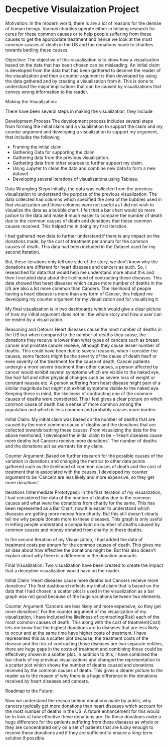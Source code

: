 # Decpetive Visulaization Project 

Motivation:
In the modern world, there is are a lot of reasons for the demise of human beings. Various charities operate either in helping research for cures for these common causes or to help people suffering from these causes to get the appropriate treatment and hence we look at the most common causes of death in the US and the donations made to charities towards battling these causes.

Objective:
The objective of this visualization is to show how a visualization based on the data that has been chosen can be misleading. An initial claim is developed from the data that has been gathered to deceive the reader of the visualization and then a counter argument is then developed by using the data gathered and by creating a visualization from it. This is done to understand the major implications that can be caused by visualizations that convey wrong information to the reader. 

Making the Visualization:

There have been several steps in making the visualization, they include

Development Process
The development process includes several steps from forming the initial claim and a visualization to support the claim and my counter argument and developing a visualization to support my argument, that includes the following
-	Framing the initial claim.
-	Gathering Data for supporting the claim
-	Gathering data from the previous visualization.
-	Gathering data from other sources to further support my claim.
-	Using Jupyter to clean the data and combine new data to form a new dataset.
-	Developing several iterations of visualizations using Tableau.

Data Wrangling Steps
Initially, the data was collected from the previous visualization to understand the purpose of the previous visualization. The data collected had columns which specified the area of the bubbles used in that visualization and these columns were not useful as I did not wish to visualize the data as a bubble chart. I felt that a bar chart would do more justice to the data and make it much easier to compare the number of death due to the common causes of death and donations that these common causes received. This helped me in doing my first Iteration.

I had gathered new data to further understand if there is any impact on the donations made, by the cost of treatment per annum for the common causes of death. This data had been included in the Dataset used for my second Iteration.

But, these iterations only tell one side of the story, we don’t know why the donations are different for heart diseases and cancers as such. So, I researched for data that would help me understand more about this and then I included data about the likelihood of contracting these diseases. This data showed that heart diseases which cause more number of deaths in the US are also a lot more common than Cancers. The likelihood of people having a heart disease is more than any form of Cancer, this helped me developing my counter argument for my visualization and for visualizing it.

My final visualization is in two dashboards which would give a clear picture of how my initial argument does not tell the whole story and how a user can be misled by a visualization. 

Reasoning and Detours
Heart diseases cause the most number of deaths in the US but when compared to the number of deaths they cause, the donations they receive is lower than what types of cancers such as breast cancer and prostate cancer receive, although they cause lesser number of deaths. This could have been due to several reasons, when I consider the causes, some factors might be the severity of the cause of death itself or even severity of the treatment for the cause of death, Cancer patients undergo a more severe treatment than other causes, a person affected by cancer would exhibit several symptoms which are visible to the naked eye, like hair fall and other physical changes such as severe loss of weight or constant nausea etc. A person suffering from heart disease might pain of a similar magnitude but might not exhibit symptoms visible to the naked eye. Keeping these in mind, the likeliness of contracting one of the common causes of deaths were considered. This I feel gives a clear picture on which common cause of death has a sense of more common among the population and which is less common and probably causes more burden.





Initial Claim:
My initial claim was based on the number of deaths that are caused by the more common cause of deaths and the donations that are collected towards battling these causes. From visualizing the data for the above mentioned, I developed the initial claim to be – ‘Heart diseases cause more deaths but Cancers receive more donations’. The number of deaths and the donations act as warrants for my claim.

Counter Argument:
Based on further research for the possible causes of the variation in donations and changing the metrics to other data points gathered such as the likelihood of common causes of death and the cost of treatment that is associated with the causes, I developed my counter argument to be ‘Cancers are less likely and more expensive, so they get more donations’.


Iterations (Intermediate Prototypes):
In the first Iteration of my visualization, I had considered the data of the number of deaths due to the common causes and what were the donations from charity for the same. This has been represented as a Bar Chart, now it is easier to understand which diseases are getting more money from charity. But this still doesn’t clearly tell me why people donate more to these diseases. This graph is only useful in letting people understand a comparison on number of deaths caused by common causes and money donated from charity to these deaths. 

In the second Iteration of my Visualization, I had added the data of treatment costs per annum for the common causes of death. This gives me an idea about how effective the donations might be. But this also doesn’t explain about why there is a difference in the donation amounts.

Final Visualization:
Two visualization have been created to create the impact that a deceptive visualization would have on the reader.

Initial Claim
‘Heart diseases cause more deaths but Cancers receive more donations’
The first dashboard reflects my initial claim that is based on the data that I had chosen; a scatter plot is used in the visualization as a bar graph was not good because of the huge variations between two elements.



Counter Argument
‘Cancers are less likely and more expensive, so they get more donations’.
For the counter argument of my visualization of my visualization, I have included the likeliness of contracting(Risk) each of the most common causes of death. This along with the cost of treatment(Cost) lets me know that the highest donations are to diseases that are less likely to occur and at the same time have higher costs of treatment. I have represented this as a scatter plot because, the treatment costs of the disease and the risk of contracting those diseases are two separate entities, there are huge gaps in the costs of treatment and combining these could be effectively shown in a scatter plot. 
In addition to this, I have combined the bar charts of my previous visualizations and changed the representation to a scatter plot which shows the number of deaths caused and donations received by the common causes of death. This gives a clearer picture to the reader as to the reason of why there is a huge difference in the donations received by heart diseases and cancers.

Roadmap to the Future:

Now we understand the reason behind donations made by public, why cancers typically get more donations than heart diseases which account for the most number of deaths in the US. A future enhancement for this would be to look at how effective these donations are. Do these donations make a huge difference for the patients suffering from these diseases as whole or they are concentrated only on a set of patients that are lucky enough to receive these donations and if they are sufficient to ensure a long-term solution if possible.


